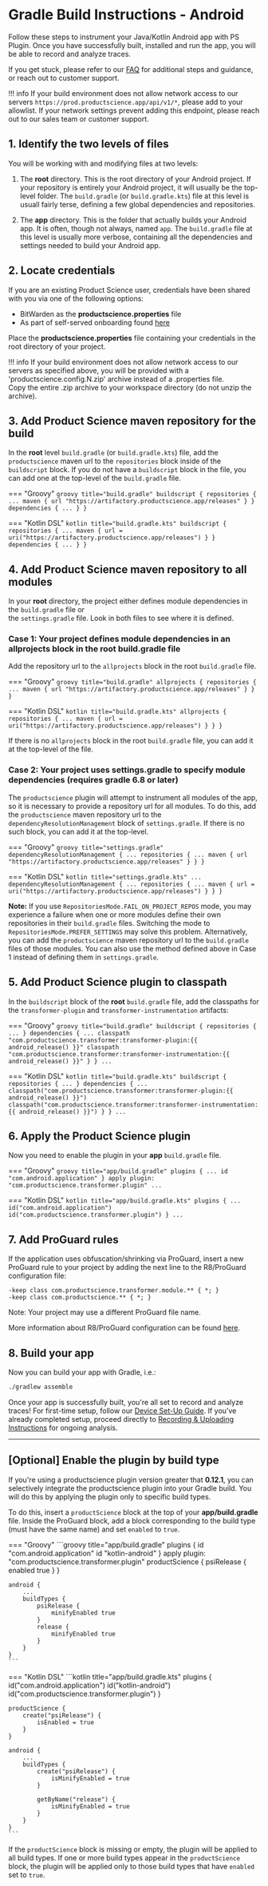 
# Gradle Build Instructions - Android

Follow these steps to instrument your Java/Kotlin Android app with PS Plugin. Once you have successfully built,
installed and run the app, you will be able to record and analyze traces.

If you get stuck, please refer to our [FAQ](https://docs.productscience.app/android/integration-faq-android/) for 
additional steps and guidance, or reach out to customer support.

!!! info
    If your build environment does not allow network access to our servers `https://prod.productscience.app/api/v1/*`, 
    please add to your allowlist. If your network settings prevent adding this endpoint, 
    please reach out to our sales team or customer support.

## 1. Identify the two levels of files
You will be working with and modifying files at two levels:

1. The __root__ directory. This is the root directory of your Android project. 
If your repository is entirely your Android project, it will usually be the top-level folder. 
The `build.gradle` (or `build.gradle.kts`) file at this level is usuall fairly terse, 
defining a few global dependencies and repositories.

2. The __app__ directory. This is the folder that actually builds your Android app. 
It is often, though not always, named `app`. The `build.gradle` file at this level is usually more verbose, 
containing all the dependencies and settings needed to build your Android app.
   
## 2. Locate credentials

If you are an existing Product Science user, credentials have been shared with you via one of the following options:

- BitWarden as the __productscience.properties__ file
- As part of self-served onboarding found [here](https://productscience.app/guide/instrument-and-build/android) 

Place the __productscience.properties__ file containing your credentials in the root directory of your project.

!!! info
    If your build environment does not allow network access to our servers as specified above, 
    you will be provided with a 'productscience.config.N.zip' archive instead of a .properties file.  
    Copy the entire .zip archive to your workspace directory (do not unzip the archive).


## 3. Add Product Science maven repository for the build

In the __root__ level `build.gradle` (or `build.gradle.kts`) file, 
add the `productscience` maven url  to the `repositories` block inside of the `buildscript` block. 
If you do not have a `buildscript` block in the file, you can add one at the top-level of the `build.gradle` file.

=== "Groovy" 
    ```groovy title="build.gradle"
        buildscript {
            repositories {
                ...
                maven {
                    url "https://artifactory.productscience.app/releases"
                }
            }
            dependencies { ... }
        }
    ```

=== "Kotlin DSL"
    ```kotlin title="build.gradle.kts"
        buildscript {
            repositories {
                ...
                maven {
                    url = uri("https://artifactory.productscience.app/releases")
                }
            }
            dependencies { ... }
        }
    ```

## 4. Add Product Science maven repository to all modules
In your __root__ directory, the project either defines module dependencies in the `build.gradle` file or    
the `settings.gradle` file. 
Look in both files to see where it is defined.

### Case 1: Your project defines module dependencies in an allprojects block in the root build.gradle file

Add the repository url to the `allprojects` block in the root `build.gradle` file.

=== "Groovy" 
    ```groovy title="build.gradle"
        allprojects {
            repositories {
                ...
                maven {
                    url "https://artifactory.productscience.app/releases"
                }
            }
        }
    ```

=== "Kotlin DSL"
    ```kotlin title="build.gradle.kts"
        allprojects {
            repositories {
                ...
                maven {
                    url = uri("https://artifactory.productscience.app/releases")
                }
            }
        }
    ```

If there is no `allprojects` block in the root `build.gradle` file, you can add it at the top-level of the file.

### Case 2: Your project uses settings.gradle to specify module dependencies (requires gradle 6.8 or later)

The `productscience` plugin will attempt to instrument all modules of the app, 
so it is necessary to provide a repository url for all modules. 
To do this, add the `productscience` maven repository url to the `dependencyResolutionManagement` block of `settings.gradle`. 
If there is no such block, you can add it at the top-level.

=== "Groovy"
    ```groovy title="settings.gradle"
        dependencyResolutionManagement {
            ...
            repositories {
                ...
                maven {
                    url "https://artifactory.productscience.app/releases"
                }
            }
        }
    ```

=== "Kotlin DSL"
    ```kotlin title="settings.gradle.kts"
        ...
        dependencyResolutionManagement {
            ...
            repositories {
                ...
                maven {
                    url = uri("https://artifactory.productscience.app/releases")
                }
            }
        }
    ```

__Note:__ If you use `RepositoriesMode.FAIL_ON_PROJECT_REPOS` mode, you may experience a failure when one or more 
modules define their own repositories in their `build.gradle` files. 
Switching the mode to `RepositoriesMode.PREFER_SETTINGS` may solve this problem. 
Alternatively, you can add the `productscience` maven repository url to the `build.gradle` files of those modules. 
You can also use the method defined above in Case 1 instead of defining them in `settings.gradle`.

## 5. Add Product Science plugin to classpath

In the `buildscript` block of the __root__ `build.gradle` file, add the classpaths for the `transformer-plugin` 
and `transformer-instrumentation` artifacts:
    
=== "Groovy"
    ```groovy title="build.gradle"
        buildscript {
            repositories { ... }
            dependencies {
                ...
                classpath "com.productscience.transformer:transformer-plugin:{{ android_release() }}"
                classpath "com.productscience.transformer:transformer-instrumentation:{{ android_release() }}"
            }
        }
        ...
    ```

=== "Kotlin DSL"
    ```kotlin title="build.gradle.kts"
        buildscript {
            repositories { ... }
            dependencies {
                ...
                classpath("com.productscience.transformer:transformer-plugin:{{ android_release() }}")
                classpath("com.productscience.transformer:transformer-instrumentation:{{ android_release() }}")
            }
        }
        ...
    ```


## 6. Apply the Product Science plugin

Now you need to enable the plugin in your __app__ `build.gradle` file. 

=== "Groovy"
    ```groovy title="app/build.gradle"
        plugins {
            ...
            id "com.android.application"
        }
        apply plugin: "com.productscience.transformer.plugin"
        ...
    ```

=== "Kotlin DSL"
    ```kotlin title="app/build.gradle.kts"
        plugins {
            ...
            id("com.android.application")
            id("com.productscience.transformer.plugin")
        }
        ...
    ```

## 7. Add ProGuard rules

If the application uses obfuscation/shrinking via ProGuard, 
insert a new ProGuard rule to your project by adding the next line to the R8/ProGuard configuration file:

```
-keep class com.productscience.transformer.module.** { *; }
-keep class com.productscience.** { *; }
```

Note: Your project may use a different ProGuard file name.

More information about R8/ProGuard configuration can be found [here](https://developer.android.com/studio/build/shrink-code). 

## 8. Build your app

Now you can build your app with Gradle, i.e.:
```bash
./gradlew assemble
```

Once your app is successfully built, you're all set to record and analyze traces! 
For first-time setup, follow our [Device Set-Up Guide](../website-docs/device-set-up-android.md). 
If you've already completed  setup,
proceed directly to [Recording & Uploading Instructions](../website-docs/record-n-upload-android.md) for ongoing analysis.

----


## [Optional] Enable the plugin by build type

If you're using a productscience plugin version greater that __0.12.1__, you can selectively integrate the productscience plugin into your Gradle build.
You will do this by applying the plugin only to specific build types.

To do this, insert a `productScience` block at the top of your __app/build.gradle__ file. 
Inside the ProGuard block, add a block corresponding to the build type (must have the same name) and set `enabled` to `true`.

=== "Groovy"
    ```groovy title="app/build.gradle"
    plugins {
        id "com.android.application"
        id "kotlin-android"
    }
    apply plugin: "com.productscience.transformer.plugin" 
    productScience {
        psiRelease {
            enabled true
        }
    }
    
    android {
        ...
        buildTypes {
            psiRelease {
                minifyEnabled true
            }
            release {
                minifyEnabled true
            }
        }
    }
    ```

=== "Kotlin DSL"
    ```kotlin title="app/build.gradle.kts"
    plugins {
        id("com.android.application")
        id("kotlin-android")
        id("com.productscience.transformer.plugin")
    }
    
    productScience {
        create("psiRelease") {
            isEnabled = true
        }
    }
    
    android {
        ...
        buildTypes {
            create("psiRelease") {
                isMinifyEnabled = true
            }
    
            getByName("release") {
                isMinifyEnabled = true
            }
        }
    }
    ```


If the `productScience` block is missing or empty, the plugin will be applied to all build types.
If one or more build types appear in the `productScience` block,
the plugin will be applied only to those build types that have `enabled` set to `true`. 

